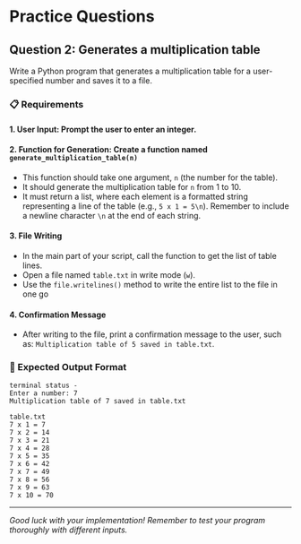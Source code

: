 # Practice Questions

## Question 2: Generates a multiplication table

Write a Python program that generates a multiplication table for a user-specified number and saves it to a file.

### 📋 Requirements

#### 1. User Input: Prompt the user to enter an integer.

#### 2. Function for Generation: Create a function named  `generate_multiplication_table(n)`
- This function should take one argument, `n` (the number for the table).
- It should generate the multiplication table for `n` from 1 to 10.
- It must return a list, where each element is a formatted string representing a line of the table (e.g., `5 x 1 = 5\n`). Remember to include a newline character `\n` at the end of each string.

#### 3. File Writing
- In the main part of your script, call the function to get the list of table lines.
- Open a file named `table.txt` in write mode (`w`).
- Use the `file.writelines()` method to write the entire list to the file in one go

#### 4. Confirmation Message
- After writing to the file, print a confirmation message to the user, such as: `Multiplication table of 5 saved in table.txt`.

### 📝 Expected Output Format
```
terminal status -
Enter a number: 7
Multiplication table of 7 saved in table.txt

table.txt
7 x 1 = 7
7 x 2 = 14
7 x 3 = 21
7 x 4 = 28
7 x 5 = 35
7 x 6 = 42
7 x 7 = 49
7 x 8 = 56
7 x 9 = 63
7 x 10 = 70

```

---

*Good luck with your implementation! Remember to test your program thoroughly with different inputs.*
